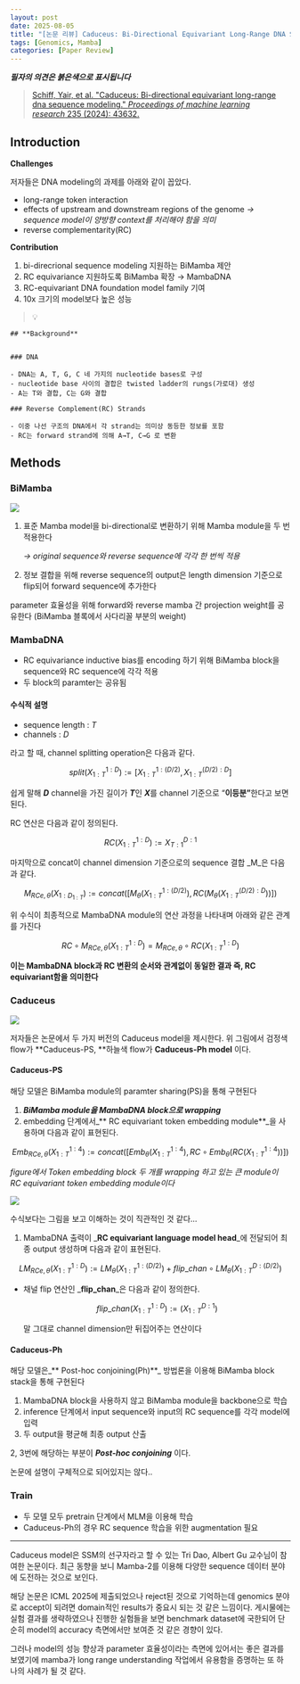 ```yaml
---
layout: post
date: 2025-08-05
title: "[논문 리뷰] Caduceus: Bi-Directional Equivariant Long-Range DNA Sequence Modeling"
tags: [Genomics, Mamba]
categories: [Paper Review]
---
```


<span class="notion-red">_**필자의 의견은 붉은색으로 표시됩니다**_</span>


> [Schiff, Yair, et al. "Caduceus: Bi-directional equivariant long-range dna sequence modeling." ](https://pmc.ncbi.nlm.nih.gov/articles/PMC12189541/)[_Proceedings of machine learning research_](https://pmc.ncbi.nlm.nih.gov/articles/PMC12189541/)[ 235 (2024): 43632.](https://pmc.ncbi.nlm.nih.gov/articles/PMC12189541/)



## Introduction


**Challenges**


저자들은 DNA modeling의 과제를 아래와 같이 꼽았다.

- long-range token interaction
- effects of upstream and downstream regions of the genome 
_→ sequence model이 양방향 context를 처리해야 함을 의미_
- reverse complementarity(RC)

**Contribution**

1. bi-direcrional sequence modeling 지원하는 BiMamba 제안
1. RC equivariance 지원하도록 BiMamba 확장 → MambaDNA
1. RC-equivariant DNA foundation model family 기여
1. 10x 크기의 model보다 높은 성능

> 💡 


	## **Background**


	### DNA

	- DNA는 A, T, G, C 네 가지의 nucleotide bases로 구성
	- nucleotide base 사이의 결합은 twisted ladder의 rungs(가로대) 생성
	- A는 T와 결합, C는 G와 결합

	### Reverse Complement(RC) Strands

	- 이중 나선 구조의 DNA에서 각 strand는 의미상 동등한 정보를 포함
	- RC는 forward strand에 의해 A→T, C→G 로 변환


## Methods



### BiMamba


![](https://prod-files-secure.s3.us-west-2.amazonaws.com/542b861c-36a8-4051-84e5-8804b6728dba/2c247d59-7815-4980-99f0-8f0d21f445a7/image.png?X-Amz-Algorithm=AWS4-HMAC-SHA256&X-Amz-Content-Sha256=UNSIGNED-PAYLOAD&X-Amz-Credential=ASIAZI2LB4662WHPUJCJ%2F20250814%2Fus-west-2%2Fs3%2Faws4_request&X-Amz-Date=20250814T100114Z&X-Amz-Expires=3600&X-Amz-Security-Token=IQoJb3JpZ2luX2VjEPn%2F%2F%2F%2F%2F%2F%2F%2F%2F%2FwEaCXVzLXdlc3QtMiJHMEUCIH3Mv1wo9naMToDjaB2izS3%2BTjBbtfz653ED8uOAaKANAiEA36cUDyl111yEcDLGtzbS%2Bn%2Fv5PjDSodM7k4rWNvvtRoq%2FwMIQhAAGgw2Mzc0MjMxODM4MDUiDNYMAuSYm5cE2DXQpCrcA02zJ0VqhGABm1sbhlIS6LciF%2BZM41ZFJg%2BR1aK2eh5atVRCRHsCvU6LiHZMxRv5m72XrT3kP3XRUwHvVp0u%2BUXU%2FBEmRiwuEYDk4ijKpqB0X%2BpPaNySpP0ElxOMZR84GaeX%2FP2w3UeH2fyRAOPC9DPRRtYsddYFBlNU8sB9FnqMyUqaMZMKMjPjc8nJd%2BChSo2%2BKfmyBmG2dBmuxmuNsqOh0M7dBZI%2Bog61%2BGFEhUnURsOnBJoHC3%2FRCpCjfWlaRFk5L24AosN93o%2BTcDZ172qW4ogEEm09P408uhB0sv69sqboHx4PlVqr6w%2BEEIx%2FCs2ZOmfuwbx8nyN%2Fj7QvzKOyn0gIrLAQoPVTdpwVGTRiIBQpYeDQWbNoaH5WkFEUCCbOXeQI8G5uAUR6QbMSBmEXlwhb5Giv6Yq1G6C5ddGv7nwgrR4hBsqjqE%2FaAr9DVZLbkxypcKMi7sI2DVjlQJgRlFABEZWzK1hdSnFTUgJXy7ijnLKBUmNxHvoBUEiAhU%2FTwq3Hj%2BvzX2FOjIglvsSZoOqNTM4niY7s7Vnb18laCOQ6JtFdnd3j99AmLGy9%2Bh%2BVoKh%2FhSoJk93pmEU%2FRyqyulBlYI6b0mIMARvQY50Dbov7cXY5eJpmY1M6MMbG9sQGOqUBzCK60YLzMi9EvtEYn%2FLhGe4mrB8My%2Bl6nfYPUf0KsgRhPpnUDrP3qmdQfYDFKF8iAhIusFAmxbSauCanGOQTanVgWm4ue4k4fWSEzzZRLeA1hMU9zHf0TvGUqNkuFQGHgsTf3SRz9w0rZMVmjbirkZQX7FJ6GRpKl3KD%2FQpZx57AMQ6tC%2F%2BNMcWvxc4OauSQlV8HdOdWOfWw5jnxqIBB4F%2BzvEXu&X-Amz-Signature=80cb05efa9bf2dfc7665f7dc94ab4d020e26458c80c33513d5c56adf6407dbef&X-Amz-SignedHeaders=host&x-amz-checksum-mode=ENABLED&x-id=GetObject)

1. 표준 Mamba model을 bi-directional로 변환하기 위해 Mamba module을 두 번 적용한다

	_→ original sequence와 reverse sequence에 각각 한 번씩 적용_

1. 정보 결합을 위해 reverse sequence의 output은 length dimension 기준으로 flip되어 forward sequence에 추가한다

parameter 효율성을 위해 forward와 reverse mamba 간 projection weight를 공유한다 (BiMamba 블록에서 사다리꼴 부분의 weight)



### MambaDNA

- RC equivariance inductive bias를 encoding 하기 위해 BiMamba block을 sequence와 RC sequence에 각각 적용
- 두 block의 paramter는 공유됨


#### 수식적 설명

- sequence length : _T_
- channels : _D_

라고 할 때,  channel splitting operation은 다음과 같다.


$$
split(X^{1:D}_{1:T}):=[X^{1:(D/2)}_{1:T},X^{(D/2):D}_{1:T}]
$$


<span class="notion-red">쉽게 말해 </span><span class="notion-red">_**D**_</span><span class="notion-red"> channel을 가진 길이가 </span><span class="notion-red">_**T**_</span><span class="notion-red">인 </span><span class="notion-red">_**X**_</span><span class="notion-red">를 channel 기준으로 “</span><span class="notion-red">**이등분”**</span><span class="notion-red">한다고 보면 된다.</span>


RC 연산은 다음과 같이 정의된다.


$$
RC(X^{1:D}_{1:T}):=X^{D:1}_{T:1}
$$


마지막으로 concat이 channel dimension 기준으로의 sequence 결합 _M_은 다음과 같다.


$$
M_{RCe,\theta}(X_{1:D_{1:T}}):=concat([M_{\theta}(X^{1:(D/2)}_{1:T}),RC(M_{\theta}(X^{(D/2):D}_{1:T}))])
$$


위 수식이 최종적으로 MambaDNA module의 연산 과정을 나타내며 아래와 같은 관계를 가진다


$$
RC\circ M_{RCe,\theta}(X^{1:D}_{1:T}) = M_{RCe,\theta} \circ RC(X^{1:D}_{1:T})
$$


**이는 MambaDNA block과 RC 변환의 순서와 관계없이 동일한 결과 즉, RC equivariant함을 의미한다**



### Caduceus


![](https://prod-files-secure.s3.us-west-2.amazonaws.com/542b861c-36a8-4051-84e5-8804b6728dba/f94a60d7-8145-473b-aef9-7c68d3ec604a/image.png?X-Amz-Algorithm=AWS4-HMAC-SHA256&X-Amz-Content-Sha256=UNSIGNED-PAYLOAD&X-Amz-Credential=ASIAZI2LB4662WHPUJCJ%2F20250814%2Fus-west-2%2Fs3%2Faws4_request&X-Amz-Date=20250814T100115Z&X-Amz-Expires=3600&X-Amz-Security-Token=IQoJb3JpZ2luX2VjEPn%2F%2F%2F%2F%2F%2F%2F%2F%2F%2FwEaCXVzLXdlc3QtMiJHMEUCIH3Mv1wo9naMToDjaB2izS3%2BTjBbtfz653ED8uOAaKANAiEA36cUDyl111yEcDLGtzbS%2Bn%2Fv5PjDSodM7k4rWNvvtRoq%2FwMIQhAAGgw2Mzc0MjMxODM4MDUiDNYMAuSYm5cE2DXQpCrcA02zJ0VqhGABm1sbhlIS6LciF%2BZM41ZFJg%2BR1aK2eh5atVRCRHsCvU6LiHZMxRv5m72XrT3kP3XRUwHvVp0u%2BUXU%2FBEmRiwuEYDk4ijKpqB0X%2BpPaNySpP0ElxOMZR84GaeX%2FP2w3UeH2fyRAOPC9DPRRtYsddYFBlNU8sB9FnqMyUqaMZMKMjPjc8nJd%2BChSo2%2BKfmyBmG2dBmuxmuNsqOh0M7dBZI%2Bog61%2BGFEhUnURsOnBJoHC3%2FRCpCjfWlaRFk5L24AosN93o%2BTcDZ172qW4ogEEm09P408uhB0sv69sqboHx4PlVqr6w%2BEEIx%2FCs2ZOmfuwbx8nyN%2Fj7QvzKOyn0gIrLAQoPVTdpwVGTRiIBQpYeDQWbNoaH5WkFEUCCbOXeQI8G5uAUR6QbMSBmEXlwhb5Giv6Yq1G6C5ddGv7nwgrR4hBsqjqE%2FaAr9DVZLbkxypcKMi7sI2DVjlQJgRlFABEZWzK1hdSnFTUgJXy7ijnLKBUmNxHvoBUEiAhU%2FTwq3Hj%2BvzX2FOjIglvsSZoOqNTM4niY7s7Vnb18laCOQ6JtFdnd3j99AmLGy9%2Bh%2BVoKh%2FhSoJk93pmEU%2FRyqyulBlYI6b0mIMARvQY50Dbov7cXY5eJpmY1M6MMbG9sQGOqUBzCK60YLzMi9EvtEYn%2FLhGe4mrB8My%2Bl6nfYPUf0KsgRhPpnUDrP3qmdQfYDFKF8iAhIusFAmxbSauCanGOQTanVgWm4ue4k4fWSEzzZRLeA1hMU9zHf0TvGUqNkuFQGHgsTf3SRz9w0rZMVmjbirkZQX7FJ6GRpKl3KD%2FQpZx57AMQ6tC%2F%2BNMcWvxc4OauSQlV8HdOdWOfWw5jnxqIBB4F%2BzvEXu&X-Amz-Signature=3e2a505e6de6e32a347ba2b09b7d51f70d3ff2000003285459e0a08f4e0ffd05&X-Amz-SignedHeaders=host&x-amz-checksum-mode=ENABLED&x-id=GetObject)


저자들은 논문에서 두 가지 버전의 Caduceus model을 제시한다. 위 그림에서 검정색 flow가 **Caduceus-PS, **하늘색 flow가 **Caduceus-Ph model** 이다.



#### Caduceus-PS


해당 모델은 BiMamba module의 paramter sharing(PS)을 통해 구현된다

1. _**BiMamba module을 MambaDNA block으로 wrapping**_
1. embedding 단계에서_** RC equivariant token embedding module**_을 사용하며 다음과 같이 표현된다.

$$
Emb_{RCe,\theta}(X^{1:4}_{1:T}):=concat([Emb_{\theta}(X^{1:4}_{1:T}),RC \circ Emb_{\theta}(RC(X^{1:4}_{1:T}))])
$$


_figure에서 Token embedding block 두 개를 wrapping 하고 있는 큰 module이 RC equivariant token embedding module이다_


![](https://prod-files-secure.s3.us-west-2.amazonaws.com/542b861c-36a8-4051-84e5-8804b6728dba/b175e4da-71eb-4e91-8c23-a06dabe673c9/image.png?X-Amz-Algorithm=AWS4-HMAC-SHA256&X-Amz-Content-Sha256=UNSIGNED-PAYLOAD&X-Amz-Credential=ASIAZI2LB4662WHPUJCJ%2F20250814%2Fus-west-2%2Fs3%2Faws4_request&X-Amz-Date=20250814T100115Z&X-Amz-Expires=3600&X-Amz-Security-Token=IQoJb3JpZ2luX2VjEPn%2F%2F%2F%2F%2F%2F%2F%2F%2F%2FwEaCXVzLXdlc3QtMiJHMEUCIH3Mv1wo9naMToDjaB2izS3%2BTjBbtfz653ED8uOAaKANAiEA36cUDyl111yEcDLGtzbS%2Bn%2Fv5PjDSodM7k4rWNvvtRoq%2FwMIQhAAGgw2Mzc0MjMxODM4MDUiDNYMAuSYm5cE2DXQpCrcA02zJ0VqhGABm1sbhlIS6LciF%2BZM41ZFJg%2BR1aK2eh5atVRCRHsCvU6LiHZMxRv5m72XrT3kP3XRUwHvVp0u%2BUXU%2FBEmRiwuEYDk4ijKpqB0X%2BpPaNySpP0ElxOMZR84GaeX%2FP2w3UeH2fyRAOPC9DPRRtYsddYFBlNU8sB9FnqMyUqaMZMKMjPjc8nJd%2BChSo2%2BKfmyBmG2dBmuxmuNsqOh0M7dBZI%2Bog61%2BGFEhUnURsOnBJoHC3%2FRCpCjfWlaRFk5L24AosN93o%2BTcDZ172qW4ogEEm09P408uhB0sv69sqboHx4PlVqr6w%2BEEIx%2FCs2ZOmfuwbx8nyN%2Fj7QvzKOyn0gIrLAQoPVTdpwVGTRiIBQpYeDQWbNoaH5WkFEUCCbOXeQI8G5uAUR6QbMSBmEXlwhb5Giv6Yq1G6C5ddGv7nwgrR4hBsqjqE%2FaAr9DVZLbkxypcKMi7sI2DVjlQJgRlFABEZWzK1hdSnFTUgJXy7ijnLKBUmNxHvoBUEiAhU%2FTwq3Hj%2BvzX2FOjIglvsSZoOqNTM4niY7s7Vnb18laCOQ6JtFdnd3j99AmLGy9%2Bh%2BVoKh%2FhSoJk93pmEU%2FRyqyulBlYI6b0mIMARvQY50Dbov7cXY5eJpmY1M6MMbG9sQGOqUBzCK60YLzMi9EvtEYn%2FLhGe4mrB8My%2Bl6nfYPUf0KsgRhPpnUDrP3qmdQfYDFKF8iAhIusFAmxbSauCanGOQTanVgWm4ue4k4fWSEzzZRLeA1hMU9zHf0TvGUqNkuFQGHgsTf3SRz9w0rZMVmjbirkZQX7FJ6GRpKl3KD%2FQpZx57AMQ6tC%2F%2BNMcWvxc4OauSQlV8HdOdWOfWw5jnxqIBB4F%2BzvEXu&X-Amz-Signature=4a87ebb31e82048d15fcabb0a6be22eb2f048ef4e8832e9e985d8ce69c493e77&X-Amz-SignedHeaders=host&x-amz-checksum-mode=ENABLED&x-id=GetObject)


<span class="notion-red">수식보다는 그림을 보고 이해하는 것이 직관적인 것 같다…</span>

1. MambaDNA 출력이 _**RC equivariant language model head**_에 전달되어 최종 output 생성하며 다음과 같이 표현된다.

$$
LM_{RCe,\theta}(X^{1:D}_{1:T}):= LM_{\theta}(X^{1:(D/2)}_{1:T})+flip\_chan\circ LM_{\theta}(X^{D:(D/2)}_{1:T})
$$

- 채널 flip 연산인 _**flip\_chan**_은 다음과 같이 정의한다.

	$$
	flip\_chan(X^{1:D}_{1:T}):=(X^{D:1}_{1:T})
	$$


	말 그대로 channel dimension만 뒤집어주는 연산이다



#### Caduceus-Ph


해당 모델은_** Post-hoc conjoining(Ph)**_ 방법론을 이용해 BiMamba block stack을 통해 구현된다

1. MambaDNA block을 사용하지 않고 BiMamba module을 backbone으로 학습
1. inference 단계에서 input sequence와 input의 RC sequence를 각각 model에 입력
1. 두 output을 평균해 최종 output 산출

2, 3번에 해당하는 부분이 _**Post-hoc conjoining**_ 이다.


<span class="notion-red">논문에 설명이 구체적으로 되어있지는 않다..</span>



### Train

- 두 모델 모두 pretrain 단계에서 MLM을 이용해 학습
- Caduceus-Ph의 경우 RC sequence 학습을 위한 augmentation 필요

---


<span class="notion-red">Caduceus model은 SSM의 선구자라고 할 수 있는 Tri Dao, Albert Gu 교수님이 참여한 논문이다. 최근 동향을 보니 Mamba-2를 이용해 다양한 sequence 데이터 분야에 도전하는 것으로 보인다.</span>


<span class="notion-red">해당 논문은 ICML 2025에 제출되었으나 reject된 것으로 기억하는데 genomics 분야로 accept이 되려면 domain적인 results가 중요시 되는 것 같은 느낌이다. 게시물에는 실험 결과를 생략하였으나 진행한 실험들을 보면 benchmark dataset에 국한되어 단순히 model의 accuracy 측면에서만 보여준 것 같은 경향이 있다.</span>


<span class="notion-red">그러나 model의 성능 향상과 parameter 효율성이라는 측면에 있어서는 좋은 결과를 보였기에 mamba가 long range understanding 작업에서 유용함을 증명하는 또 하나의 사례가 될 것 같다.</span>

